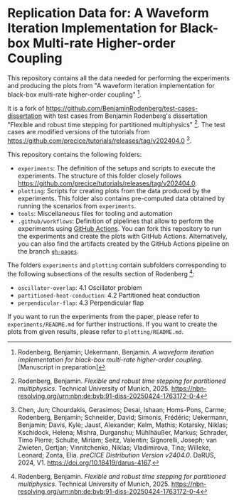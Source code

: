 # Replication Data for: A Waveform Iteration Implementation for Black-box Multi-rate Higher-order Coupling

This repository contains all the data needed for performing the experiments and producing the plots from "A waveform iteration implementation for black-box multi-rate higher-order coupling" [^RodenbergUekermann2025].

It is a fork of https://github.com/BenjaminRodenberg/test-cases-dissertation with test cases from Benjamin Rodenberg's dissertation "Flexible and robust time stepping for partitioned multiphysics" [^Rodenberg2025]. The test cases are modified versions of the tutorials from https://github.com/precice/tutorials/releases/tag/v202404.0 [^Chen2024].

This repository contains the following folders:

* `experiments`: The definition of the setups and scripts to execute the experiments. The structure of this folder closely follows https://github.com/precice/tutorials/releases/tag/v202404.0.
* `plotting`: Scripts for creating plots from the data produced by the experiments. This folder also contains pre-computed data obtained by running the scenarios from `experiments`.
* `tools`: Miscellaneous files for tooling and automation
* `.github/workflows`: Definition of pipelines that allow to perform the experiments using [GitHub Actions](https://github.com/features/actions). You can fork this repository to run the experiments and create the plots with GitHub Actions. Alternatively, you can also find the artifacts created by the GitHub Actions pipeline on the branch [`gh-pages`](https://github.com/BenjaminRodenberg/test-cases-dissertation/tree/gh-pages).

The folders `experiments` and `plotting` contain subfolders corresponding to the following subsections of the results section of Rodenberg [^Rodenberg2025]:

* `oscillator-overlap`: 4.1 Oscillator problem 
* `partitioned-heat-conduction`: 4.2 Partitioned heat conduction
* `perpendicular-flap`: 4.3 Perpendicular flap

If you want to run the experiments from the paper, please refer to `experiments/README.md` for further instructions. If you want to create the plots from given results, please refer to `plotting/README.md`.

[^RodenbergUekermann2025]: Rodenberg, Benjamin; Uekermann, Benjamin. *A waveform iteration implementation for black-box multi-rate higher-order coupling*. [Manuscript in preparation]
[^Chen2024]: Chen, Jun; Chourdakis, Gerasimos; Desai, Ishaan; Homs-Pons, Carme; Rodenberg, Benjamin; Schneider, David; Simonis, Frédéric; Uekermann, Benjamin; Davis, Kyle; Jaust, Alexander; Kelm, Mathis; Kotarsky, Niklas; Kschidock, Helena; Mishra, Durganshu; Mühlhäußer, Markus; Schrader, Timo Pierre; Schulte, Miriam; Seitz, Valentin; Signorelli, Joseph; van Zwieten, Gertjan; Vinnitchenko, Niklas; Vladimirova, Tina; Willeke, Leonard; Zonta, Elia. *preCICE Distribution Version v2404.0*. DaRUS, 2024, V1. https://doi.org/10.18419/darus-4167.
[^Rodenberg2025]: Rodenberg, Benjamin. *Flexible and robust time stepping for partitioned multiphysics*. Technical University of Munich, 2025. https://nbn-resolving.org/urn:nbn:de:bvb:91-diss-20250424-1763172-0-4
